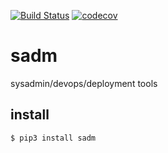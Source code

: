 [![Build Status](https://travis-ci.org/jrmsdev/pysadm.svg?branch=master)](https://travis-ci.org/jrmsdev/pysadm) [![codecov](https://codecov.io/gh/jrmsdev/pysadm/branch/master/graph/badge.svg)](https://codecov.io/gh/jrmsdev/pysadm)

# sadm

sysadmin/devops/deployment tools

## install

	$ pip3 install sadm
